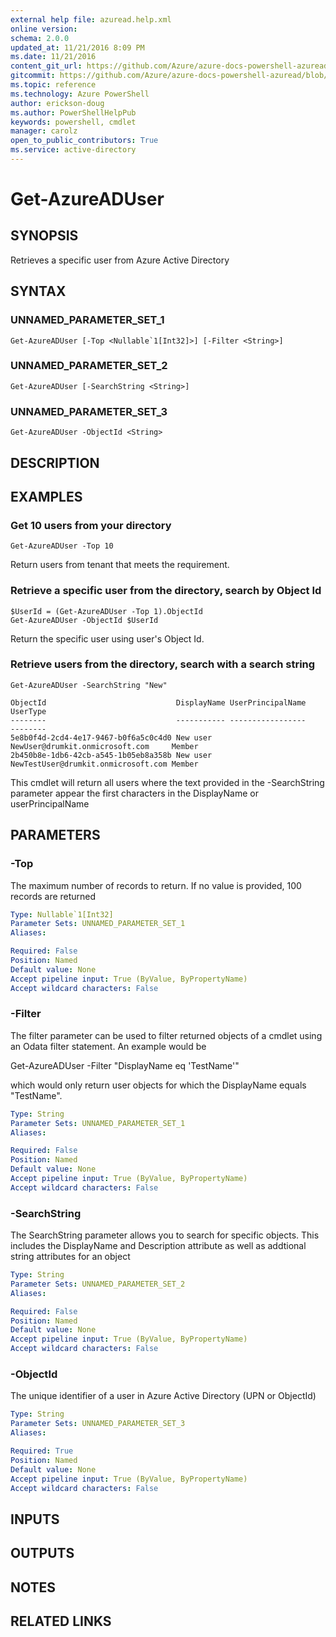```yaml
---
external help file: azuread.help.xml
online version: 
schema: 2.0.0
updated_at: 11/21/2016 8:09 PM
ms.date: 11/21/2016
content_git_url: https://github.com/Azure/azure-docs-powershell-azuread/blob/master/Azure%20AD%20Cmdlets/AzureAD/v2/Get-AzureADUser.md
gitcommit: https://github.com/Azure/azure-docs-powershell-azuread/blob/e79870303c4a5b18f88c61a5fe206bd45af8c480/Azure%20AD%20Cmdlets/AzureAD/v2/Get-AzureADUser.md
ms.topic: reference
ms.technology: Azure PowerShell
author: erickson-doug
ms.author: PowerShellHelpPub
keywords: powershell, cmdlet
manager: carolz
open_to_public_contributors: True
ms.service: active-directory
---
```


# Get-AzureADUser

## SYNOPSIS
Retrieves a specific user from Azure Active Directory

## SYNTAX

### UNNAMED_PARAMETER_SET_1
```
Get-AzureADUser [-Top <Nullable`1[Int32]>] [-Filter <String>]
```

### UNNAMED_PARAMETER_SET_2
```
Get-AzureADUser [-SearchString <String>]
```

### UNNAMED_PARAMETER_SET_3
```
Get-AzureADUser -ObjectId <String>
```

## DESCRIPTION

## EXAMPLES

### Get 10 users from your directory
```
Get-AzureADUser -Top 10
```

Return users from tenant that meets the requirement.

### Retrieve a specific user from the directory, search by Object Id
```
$UserId = (Get-AzureADUser -Top 1).ObjectId
Get-AzureADUser -ObjectId $UserId
```

Return the specific user using user's Object Id.

### Retrieve users from the directory, search with a search string
```
Get-AzureADUser -SearchString "New"

ObjectId                             DisplayName UserPrincipalName                   UserType
--------                             ----------- -----------------                   --------
5e8b0f4d-2cd4-4e17-9467-b0f6a5c0c4d0 New user    NewUser@drumkit.onmicrosoft.com     Member
2b450b8e-1db6-42cb-a545-1b05eb8a358b New user    NewTestUser@drumkit.onmicrosoft.com Member
```

This cmdlet will return all users where the text provided in the -SearchString parameter appear the first characters in the DisplayName or userPrincipalName

## PARAMETERS

### -Top
The maximum number of records to return.
If no value is provided, 100 records are returned

```yaml
Type: Nullable`1[Int32]
Parameter Sets: UNNAMED_PARAMETER_SET_1
Aliases: 

Required: False
Position: Named
Default value: None
Accept pipeline input: True (ByValue, ByPropertyName)
Accept wildcard characters: False
```

### -Filter
The filter parameter can be used to filter returned objects of a cmdlet using an Odata filter statement.
An example would be 

Get-AzureADUser -Filter "DisplayName eq 'TestName'"

which would only return user objects for which the DisplayName equals "TestName".

```yaml
Type: String
Parameter Sets: UNNAMED_PARAMETER_SET_1
Aliases: 

Required: False
Position: Named
Default value: None
Accept pipeline input: True (ByValue, ByPropertyName)
Accept wildcard characters: False
```

### -SearchString
The SearchString parameter allows you to search for specific objects.
This includes the DisplayName and Description attribute as well as addtional string attributes for an object

```yaml
Type: String
Parameter Sets: UNNAMED_PARAMETER_SET_2
Aliases: 

Required: False
Position: Named
Default value: None
Accept pipeline input: True (ByValue, ByPropertyName)
Accept wildcard characters: False
```

### -ObjectId
The unique identifier of a user in Azure Active Directory (UPN or ObjectId)

```yaml
Type: String
Parameter Sets: UNNAMED_PARAMETER_SET_3
Aliases: 

Required: True
Position: Named
Default value: None
Accept pipeline input: True (ByValue, ByPropertyName)
Accept wildcard characters: False
```

## INPUTS

## OUTPUTS

## NOTES

## RELATED LINKS

